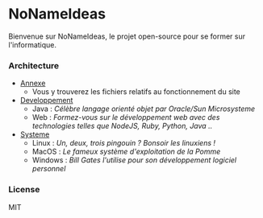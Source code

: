
# NoNameIdeas

Bienvenue sur NoNameIdeas, le projet open-source pour se former sur l'informatique.

### Architecture
* [Annexe](/annexe/index.html)
    * Vous y trouverez les fichiers relatifs au fonctionnement du site
* [Developpement](/developpement/index.html)
    * Java : _Célèbre langage orienté objet par Oracle/Sun Microsysteme_
    * Web : _Formez-vous sur le développement web avec des technologies telles que NodeJS, Ruby, Python, Java .._
* [Systeme](/systeme/index.html)
    * Linux : _Un, deux, trois pingouin ? Bonsoir les linuxiens !_
    * MacOS : _Le fameux système d'exploitation de la Pomme_
    * Windows : _Bill Gates l'utilise pour son développement logiciel personnel_

### License

MIT
